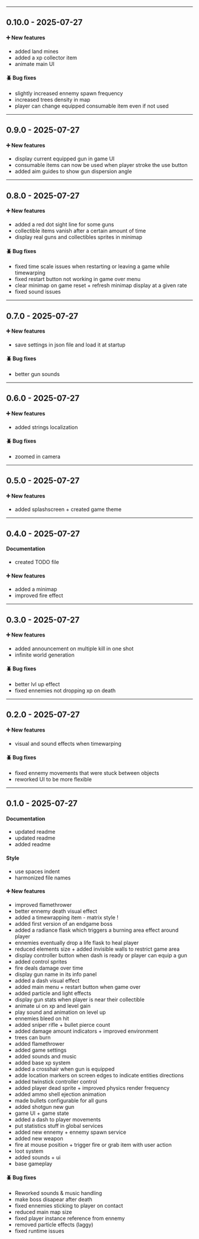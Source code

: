
- - -

## 0.10.0 - 2025-07-27

#### ➕ New features
- added land mines
- added a xp collector item
- animate main UI
#### 🪲 Bug fixes
- slightly increased ennemy spawn frequency
- increased trees density in map
- player can change equipped consumable item even if not used

- - -

## 0.9.0 - 2025-07-27

#### ➕ New features
- display current equipped gun in game UI
- consumable items can now be used when player stroke the use button
- added aim guides to show gun dispersion angle

- - -

## 0.8.0 - 2025-07-27

#### ➕ New features
- added a red dot sight line for some guns
- collectible items vanish after a certain amount of time
- display real guns and collectibles sprites in minimap
#### 🪲 Bug fixes
- fixed time scale issues when restarting or leaving a game while timewarping
- fixed restart button not working in game over menu
- clear minimap on game reset + refresh minimap display at a given rate
- fixed sound issues

- - -

## 0.7.0 - 2025-07-27

#### ➕ New features
- save settings in json file and load it at startup
#### 🪲 Bug fixes
- better gun sounds

- - -

## 0.6.0 - 2025-07-27

#### ➕ New features
- added strings localization
#### 🪲 Bug fixes
- zoomed in camera

- - -

## 0.5.0 - 2025-07-27

#### ➕ New features
- added splashscreen + created game theme

- - -

## 0.4.0 - 2025-07-27

#### Documentation
- created TODO file
#### ➕ New features
- added a minimap
- improved fire effect

- - -

## 0.3.0 - 2025-07-27

#### ➕ New features
- added announcement on multiple kill in one shot
- infinite world generation
#### 🪲 Bug fixes
- better lvl up effect
- fixed ennemies not dropping xp on death

- - -

## 0.2.0 - 2025-07-27

#### ➕ New features
- visual and sound effects when timewarping
#### 🪲 Bug fixes
- fixed ennemy movements that were stuck between objects
- reworked UI to be more flexible

- - -

## 0.1.0 - 2025-07-27

#### Documentation
- updated readme
- updated readme
- added readme
#### Style
- use spaces indent
- harmonized file names
#### ➕ New features
- improved flamethrower
- better ennemy death visual effect
- added a timewrapping item - matrix style !
- added first version of an endgame boss
- added a radiance flask which triggers a burning area effect around player
- ennemies eventually drop a life flask to heal player
- reduced elements size + added invisible walls to restrict game area
- display controller button when dash is ready or player can equip a gun
- added control sprites
- fire deals damage over time
- display gun name in its info panel
- added a dash visual effect
- added main menu + restart button when game over
- added particle and light effects
- display gun stats when player is near their collectible
- animate ui on xp and level gain
- play sound and animation on level up
- ennemies bleed on hit
- added sniper rifle + bullet pierce count
- added damage amount indicators + improved environment
- trees can burn
- added flamethrower
- added game settings
- added sounds and music
- added base xp system
- added a crosshair when gun is equipped
- adde location markers on screen edges to indicate entities directions
- added twinstick controller control
- added player dead sprite + improved physics render frequency
- added ammo shell ejection animation
- made bullets configurable for all guns
- added shotgun new gun
- game UI + game state
- added a dash to player movements
- put statistics stuff in global services
- added new ennemy + ennemy spawn service
- added new weapon
- fire at mouse position + trigger fire or grab item with user action
- loot system
- added sounds + ui
- base gameplay
#### 🪲 Bug fixes
- Reworked sounds & music handling
- make boss disapear after death
- fixed ennemies sticking to player on contact
- reduced main map size
- fixed player instance reference from ennemy
- removed particle effects (laggy)
- fixed runtime issues


